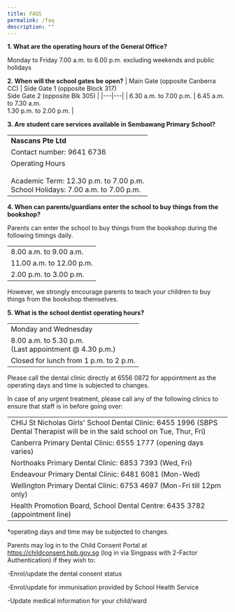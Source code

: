 ```yaml
---
title: FAQS
permalink: /faq
description: ""
---
```


**1.    What are the operating hours of the General Office?**


Monday to Friday 7.00 a.m. to 6.00 p.m. excluding weekends and public holidays

 


**2.    When will the school gates be open?**
| Main Gate (opposite Canberra CC) | Side Gate 1 (opposite Block 317)<br>Side Gate 2 (opposite Blk 305) |
|---|---|
| 6.30 a.m. to 7.00 p.m. | 6.45 a.m. to 7.30 a.m.<br>1.30 p.m. to 2.00 p.m. |




**3.    Are student care services available in Sembawang Primary School?**

|  |
|---|
| **Nascans Pte Ltd** |
| Contact number: 9641 6736 |
| Operating Hours<br><br>Academic Term: 12.30 p.m. to 7.00 p.m.<br>School Holidays: 7.00 a.m. to 7.00 p.m. |



**4.    When can parents/guardians enter the school to buy things from the bookshop?**

Parents can enter the school to buy things from the bookshop during the following timings daily.


|  |
|---|
| 8.00 a.m. to 9.00 a.m. |
| 11.00 a.m. to 12.00 p.m.  |
| 2.00 p.m. to 3.00 p.m. |


However, we strongly encourage parents to teach your children to buy things from the bookshop themselves.





**5.    What is the school dentist operating hours?**


|  |
|---|
| Monday and Wednesday |
| 8.00 a.m. to 5.30 p.m. <br>(Last appointment @ 4.30 p.m.) |
| Closed for lunch from 1 p.m. to 2 p.m. |

                                                                

Please call the dental clinic directly at 6556 0872 for appointment as the operating days and time is subjected to changes.


In case of any urgent treatment, please call any of the following clinics to ensure that staff is in before going over:

 

|  |
|---|
| CHIJ St Nicholas Girls' School Dental Clinic: 6455 1996 (SBPS Dental Therapist will be in the said school on Tue, Thur, Fri) |
| Canberra Primary Dental Clinic: 6555 1777 (opening days varies) |
| Northoaks Primary Dental Clinic: 6853 7393 (Wed, Fri) |
| Endeavour Primary Dental Clinic: 6481 6081 (Mon-Wed) |
| Wellington Primary Dental Clinic: 6753 4697 (Mon-Fri till 12pm only) |
| Health Promotion Board, School Dental Centre: 6435 3782 (appointment line) |

 

*operating days and time may be subjected to changes.

 

Parents may log in to the Child Consent Portal at https://childconsent.hpb.gov.sg (log in via Singpass with 2-Factor Authentication) if they wish to:

-Enrol/update the dental consent status

-Enrol/update for immunisation provided by School Health Service

-Update medical information for your child/ward